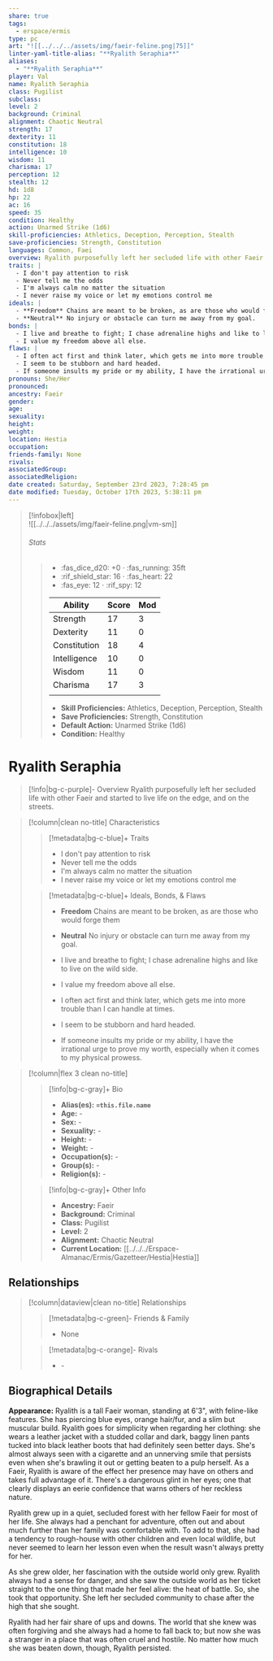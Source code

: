 ```yaml
---
share: true
tags:
  - erspace/ermis
type: pc
art: "![[../../../assets/img/faeir-feline.png|75]]"
linter-yaml-title-alias: "**Ryalith Seraphia**"
aliases:
  - "**Ryalith Seraphia**"
player: Val
name: Ryalith Seraphia
class: Pugilist
subclass: 
level: 2
background: Criminal
alignment: Chaotic Neutral
strength: 17
dexterity: 11
constitution: 18
intelligence: 10
wisdom: 11
charisma: 17
perception: 12
stealth: 12
hd: 1d8
hp: 22
ac: 16
speed: 35
condition: Healthy
action: Unarmed Strike (1d6)
skill-proficiencies: Athletics, Deception, Perception, Stealth
save-proficiencies: Strength, Constitution
languages: Common, Faei
overview: Ryalith purposefully left her secluded life with other Faeir and started to live life on the edge, and on the streets. 
traits: | 
  - I don't pay attention to risk 
  - Never tell me the odds 
  - I'm always calm no matter the situation
  - I never raise my voice or let my emotions control me
ideals: |
  - **Freedom** Chains are meant to be broken, as are those who would forge them
  - **Neutral** No injury or obstacle can turn me away from my goal. 
bonds: |
  - I live and breathe to fight; I chase adrenaline highs and like to live on the wild side.
  - I value my freedom above all else.
flaws: |
  - I often act first and think later, which gets me into more trouble than I can handle at times.  
  - I seem to be stubborn and hard headed. 
  - If someone insults my pride or my ability, I have the irrational urge to prove my worth, especially when it comes to my physical prowess.
pronouns: She/Her
pronounced: 
ancestry: Faeir
gender: 
age: 
sexuality: 
height: 
weight: 
location: Hestia
occupation: 
friends-family: None
rivals: 
associatedGroup: 
associatedReligion: 
date created: Saturday, September 23rd 2023, 7:28:45 pm
date modified: Tuesday, October 17th 2023, 5:38:11 pm
---
```


>[!infobox|left]  
>![[../../../assets/img/faeir-feline.png|vm-sm]]
>###### Stats
> > -  :fas_dice_d20: \+0 ⋅ :fas_running: 35ft
> > - :rif_shield_star: 16 ⋅ :fas_heart: 22
> > - :fas_eye: 12 ⋅ :rif_spy: 12
> >
> > | Ability      | Score                | Mod                                        |
> > |--------------|----------------------|--------------------------------------------|
> > | Strength     | 17     | 3     |
> > | Dexterity    | 11    | 0    |
> > | Constitution | 18 | 4 |
> > | Intelligence | 10 | 0 |
> > | Wisdom       | 11       | 0       |
> > | Charisma     | 17     | 3     |
> > ||||
> >  - **Skill Proficiencies:** Athletics, Deception, Perception, Stealth
> >  - **Save Proficiencies:** Strength, Constitution
> >  - **Default Action:** Unarmed Strike (1d6)
> >  -  **Condition:** Healthy

# **Ryalith Seraphia**
>[!info|bg-c-purple]- Overview
> Ryalith purposefully left her secluded life with other Faeir and started to live life on the edge, and on the streets.

>[!column|clean no-title] Characteristics
>> [!metadata|bg-c-blue]+ Traits
>> - I don't pay attention to risk 
>> - Never tell me the odds 
>> - I'm always calm no matter the situation
>> - I never raise my voice or let my emotions control me
>
>> [!metadata|bg-c-blue]+ Ideals, Bonds, & Flaws
>> - **Freedom** Chains are meant to be broken, as are those who would forge them
>> - **Neutral** No injury or obstacle can turn me away from my goal. 
>>
>> - I live and breathe to fight; I chase adrenaline highs and like to live on the wild side.
>> - I value my freedom above all else.
>>
>> - I often act first and think later, which gets me into more trouble than I can handle at times.  
>> - I seem to be stubborn and hard headed. 
>> - If someone insults my pride or my ability, I have the irrational urge to prove my worth, especially when it comes to my physical prowess.

 
>[!column|flex 3 clean no-title]
>> [!info|bg-c-gray]+ Bio
>> - **Alias(es):** **`=this.file.name`** 
>> - **Age:**  \- 
>> - **Sex:**  \- 
>> - **Sexuality:**  \- 
>> - **Height:**  \- 
>> - **Weight:**  \- 
>> - **Occupation(s):**  \- 
>> - **Group(s):**  \- 
>> - **Religion(s):**  \- 
>
>> [!info|bg-c-gray]+ Other Info 
>> - **Ancestry:**  Faeir
>> - **Background:** Criminal
>> - **Class:** Pugilist
>> - **Level:** 2
>> - **Alignment:** Chaotic Neutral
>> - **Current Location:**  [[../../../Erspace-Almanac/Ermis/Gazetteer/Hestia|Hestia]] 

## Relationships
>[!column|dataview|clean no-title] Relationships
>> [!metadata|bg-c-green]- Friends & Family
>> - None
>
>> [!metadata|bg-c-orange]- Rivals
>> - \-

## Biographical Details

**Appearance:** Ryalith is a tall Faeir woman, standing at 6'3", with feline-like features. She has piercing blue eyes, orange hair/fur, and a slim but muscular build. Ryalith goes for simplicity when regarding her clothing: she wears a leather jacket with a studded collar and dark, baggy linen pants tucked into black leather boots that had definitely seen better days. She's almost always seen with a cigarette and an unnerving smile that persists even when she's brawling it out or getting beaten to a pulp herself. As a Faeir, Ryalith is aware of the effect her presence may have on others and takes full advantage of it. There's a dangerous glint in her eyes; one that clearly displays an eerie confidence that warns others of her reckless nature.

Ryalith grew up in a quiet, secluded forest with her fellow Faeir for most of her life. She always had a penchant for adventure, often out and about much further than her family was comfortable with. To add to that, she had a tendency to rough-house with other children and even local wildlife, but never seemed to learn her lesson even when the result wasn't always pretty for her.  

As she grew older, her fascination with the outside world only grew. Ryalith always had a sense for danger, and she saw the outside world as her ticket straight to the one thing that made her feel alive: the heat of battle. So, she took that opportunity. She left her secluded community to chase after the high that she sought.  

Ryalith had her fair share of ups and downs. The world that she knew was often forgiving and she always had a home to fall back to; but now she was a stranger in a place that was often cruel and hostile. No matter how much she was beaten down, though, Ryalith persisted.
